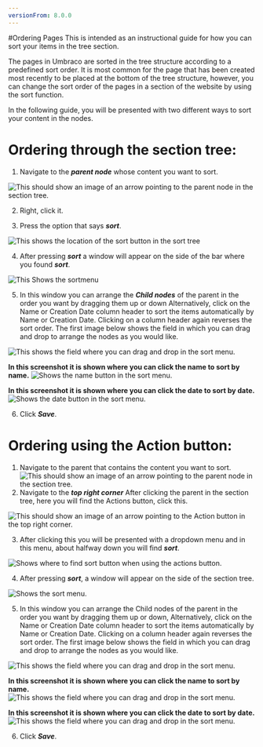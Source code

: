 ```yaml
---
versionFrom: 8.0.0
---
```


#Ordering Pages
This is intended as an instructional guide for how you can sort your items in the tree section.

The pages in Umbraco are sorted in the tree structure according to a predefined sort order. It is most common for the page that has been created most recently to be placed at the bottom of the tree structure, however, you can change the sort order of the pages in a section of the website by using the sort function.


In the following guide, you will be presented with two different ways to sort your content in the nodes.

# Ordering through the section tree:
1. Navigate to the ***parent node*** whose content you want to sort.

![This should show an image of an arrow pointing to the parent node in the section tree.](images/Parent-node.png)

2. Right, click it.

3. Press the option that says ***sort***.

![This shows the location of the sort button in the sort tree](images/The-Sort-button.png)

4. After pressing ***sort*** a window will appear on the side of the bar where you found ***sort***.

![This Shows the sortmenu](images/Sortmenu.png)

5. In this window you can arrange the ***Child nodes*** of the parent in the order you want by dragging them up or down Alternatively, click on the Name or Creation Date column header to sort the items automatically by Name or Creation Date. Clicking on a column header again reverses the sort order.
The first image below shows the field in which you can drag and drop to arrange the nodes as you would like.

![This shows the field where you can drag and drop in the sort menu.](images/Drag-and-drop.png)

**In this screenshot it is shown where you can click the name to sort by name.**
![Shows the name button in the sort menu.](images/Sort-By-name.png)

**In this screenshot it is shown where you can click the date to sort by date.**
![Shows the date button in the sort menu.](images/Sort-by-date.png)

6. Click ***Save***.





# Ordering using the Action button:
1. Navigate to the parent that contains the content you want to sort.
![This should show an image of an arrow pointing to the parent node in the section tree.](images/Parent-node.png)
2. Navigate to the ***top right corner*** After clicking the parent in the section tree, here you will find the Actions button, click this.

![This should show an image of an arrow pointing to the Action button in the top right corner.](images/Actions-button.png)

3. After clicking this you will be presented with a dropdown menu and in this menu, about halfway down you will find ***sort***.

![Shows where to find sort button when using the actions button.](images/The-sort-button-actions.png)

4. After pressing ***sort***, a window will appear on the side of the section tree.

![Shows the sort menu.](images/Sortmenu.png)

5. In this window you can arrange the Child nodes of the parent in the order you want by dragging them up or down, Alternatively, click on the Name or Creation Date column header to sort the items automatically by Name or Creation Date. Clicking on a column header again reverses the sort order.
The first image below shows the field in which you can drag and drop to arrange the nodes as you would like.

![This shows the field where you can drag and drop in the sort menu.](images/Drag-and-drop.png)

**In this screenshot it is shown where you can click the name to sort by name.**
![This shows the field where you can drag and drop in the sort menu.](images/Sort-By-name.png)

**In this screenshot it is shown where you can click the date to sort by date.**
![This shows the field where you can drag and drop in the sort menu.](images/Sort-by-date.png)

6. Click ***Save***.



